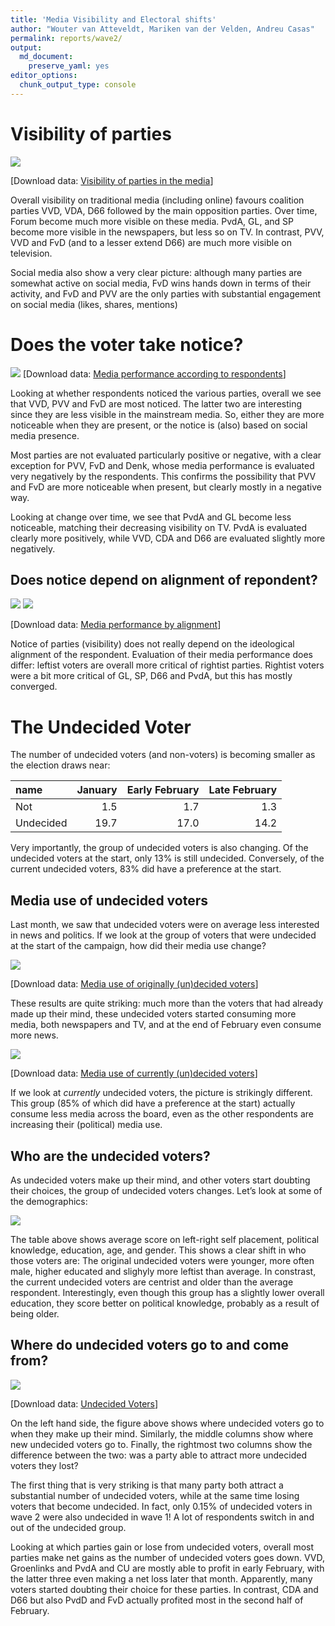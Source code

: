 ```yaml
---
title: 'Media Visibility and Electoral shifts'
author: "Wouter van Atteveldt, Mariken van der Velden, Andreu Casas"
permalink: reports/wave2/
output: 
  md_document:
    preserve_yaml: yes
editor_options: 
  chunk_output_type: console
---
```


Visibility of parties
=====================

![](visibility-newspapers-1.png)

\[Download data: [Visibility of parties in the
media](Visibility_of_parties_in_the_media.csv)\]

Overall visibility on traditional media (including online) favours
coalition parties VVD, VDA, D66 followed by the main opposition parties.
Over time, Forum become much more visible on these media. PvdA, GL, and
SP become more visible in the newspapers, but less so on TV. In
contrast, PVV, VVD and FvD (and to a lesser extend D66) are much more
visible on television.

Social media also show a very clear picture: although many parties are
somewhat active on social media, FvD wins hands down in terms of their
activity, and FvD and PVV are the only parties with substantial
engagement on social media (likes, shares, mentions)

Does the voter take notice?
===========================

![](notice-1.png) \[Download data: [Media performance according to
respondents](Media_performance_according_to_respondents.csv)\]

Looking at whether respondents noticed the various parties, overall we
see that VVD, PVV and FvD are most noticed. The latter two are
interesting since they are less visible in the mainstream media. So,
either they are more noticeable when they are present, or the notice is
(also) based on social media presence.

Most parties are not evaluated particularly positive or negative, with a
clear exception for PVV, FvD and Denk, whose media performance is
evaluated very negatively by the respondents. This confirms the
possibility that PVV and FvD are more noticeable when present, but
clearly mostly in a negative way.

Looking at change over time, we see that PvdA and GL become less
noticeable, matching their decreasing visibility on TV. PvdA is
evaluated clearly more positively, while VVD, CDA and D66 are evaluated
slightly more negatively.

Does notice depend on alignment of repondent?
---------------------------------------------

![](notice-lire-1.png) ![](notice-lire1-1.png)

\[Download data: [Media performance by
alignment](Media_performance_by_alignment.csv)\]

Notice of parties (visibility) does not really depend on the ideological
alignment of the respondent. Evaluation of their media performance does
differ: leftist voters are overall more critical of rightist parties.
Rightist voters were a bit more critical of GL, SP, D66 and PvdA, but
this has mostly converged.

The Undecided Voter
===================

The number of undecided voters (and non-voters) is becoming smaller as
the election draws near:

<table>
<thead>
<tr class="header">
<th style="text-align: left;">name</th>
<th style="text-align: right;">January</th>
<th style="text-align: right;">Early February</th>
<th style="text-align: right;">Late February</th>
</tr>
</thead>
<tbody>
<tr class="odd">
<td style="text-align: left;">Not</td>
<td style="text-align: right;">1.5</td>
<td style="text-align: right;">1.7</td>
<td style="text-align: right;">1.3</td>
</tr>
<tr class="even">
<td style="text-align: left;">Undecided</td>
<td style="text-align: right;">19.7</td>
<td style="text-align: right;">17.0</td>
<td style="text-align: right;">14.2</td>
</tr>
</tbody>
</table>

Very importantly, the group of undecided voters is also changing. Of the
undecided voters at the start, only 13% is still undecided. Conversely,
of the current undecided voters, 83% did have a preference at the start.

Media use of undecided voters
-----------------------------

Last month, we saw that undecided voters were on average less interested
in news and politics. If we look at the group of voters that were
undecided at the start of the campaign, how did their media use change?

![](undecided-media-1.png)

\[Download data: [Media use of originally (un)decided
voters](Media_use_of_originally_un_decided_voters.csv)\]

These results are quite striking: much more than the voters that had
already made up their mind, these undecided voters started consuming
more media, both newspapers and TV, and at the end of February even
consume more news.

![](undecided-media2-1.png)

\[Download data: [Media use of currently (un)decided
voters](Media_use_of_currently_un_decided_voters.csv)\]

If we look at *currently* undecided voters, the picture is strikingly
different. This group (85% of which did have a preference at the start)
actually consume less media across the board, even as the other
respondents are increasing their (political) media use.

Who are the undecided voters?
-----------------------------

As undecided voters make up their mind, and other voters start doubting
their choices, the group of undecided voters changes. Let’s look at some
of the demographics:

![](undecided-demo-1.png)

The table above shows average score on left-right self placement,
political knowledge, education, age, and gender. This shows a clear
shift in who those voters are: The original undecided voters were
younger, more often male, higher educated and slighyly more leftist than
average. In constrast, the current undecided voters are centrist and
older than the average respondent. Interestingly, even though this group
has a slightly lower overall education, they score better on political
knowledge, probably as a result of being older.

Where do undecided voters go to and come from?
----------------------------------------------

![](undecideds-1.png)

\[Download data: [Undecided Voters](Undecided_Voters.csv)\]

On the left hand side, the figure above shows where undecided voters go
to when they make up their mind. Similarly, the middle columns show
where new undecided voters go to. Finally, the rightmost two columns
show the difference between the two: was a party able to attract more
undecided voters they lost?

The first thing that is very striking is that many party both attract a
substantial number of undecided voters, while at the same time losing
voters that become undecided. In fact, only 0.15% of undecided voters in
wave 2 were also undecided in wave 1! A lot of respondents switch in and
out of the undecided group.

Looking at which parties gain or lose from undecided voters, overall
most parties make net gains as the number of undecided voters goes down.
VVD, Groenlinks and PvdA and CU are mostly able to profit in early
February, with the latter three even making a net loss later that month.
Apparently, many voters started doubting their choice for these parties.
In contrast, CDA and D66 but also PvdD and FvD actually profited most in
the second half of February.
